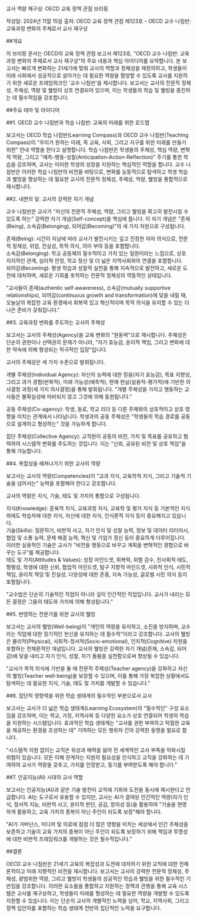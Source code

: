 교사 역량 재구상: OECD 교육 정책 관점 브리핑

작성일: 2024년 11월 15일 출처: OECD 교육 정책 관점 제123호 – OECD 교수 나침반: 교육과정 변화의 주체로서 교사 재구상

##개요

이 브리핑 문서는 OECD의 교육 정책 관점 보고서 제123호, "OECD 교수 나침반: 교육과정 변화의 주체로서 교사 재구상"의 주요 내용과 핵심 아이디어를 요약합니다. 본 보고서는 빠르게 변화하는 21세기에 맞춰 교사의 역할과 정체성을 재정의하고, 학생들이 미래 사회에서 성공적으로 살아가는 데 필요한 역량을 함양할 수 있도록 교사를 지원하기 위한 새로운 프레임워크인 '교수 나침반'을 제시합니다. 보고서는 교사의 전문적 정체성, 주체성, 역량 및 웰빙이 상호 연결되어 있으며, 이는 학생들의 학습 및 웰빙을 증진하는 데 필수적임을 강조합니다.<br>

##주요 테마 및 아이디어

##1. OECD 교수 나침반과 학습 나침반: 교육의 미래를 위한 로드맵

보고서는 OECD 학습 나침반(Learning Compass)과 OECD 교수 나침반(Teaching Compass)이 "우리가 원하는 미래, 즉 교육, 사회, 그리고 지구를 위한 미래를 만들기 위한" 안내 역할을 한다고 설명합니다.
학습 나침반은 학생들의 주체성, 핵심 역량, 변혁적 역량, 그리고 "예측-행동-성찰(Anticipation-Action-Reflection)" 주기를 통한 학습을 강조하며, 교사는 이러한 학생의 성장을 지원하는 핵심적인 역할을 합니다.
교수 나침반은 이러한 학습 나침반의 비전을 바탕으로, 변화를 능동적으로 탐색하고 학생 학습과 웰빙을 향상하는 데 필요한 교사의 전문적 정체성, 주체성, 역량, 웰빙을 통합적으로 제시합니다.<br>

##2. 내면의 닻: 교사의 강력한 자기 개념

교수 나침반은 교사가 "자신의 전문적 주체성, 역량, 그리고 웰빙을 확고히 발전시킬 수 있도록 하는" 강력한 자기 개념(Self-concept)을 핵심에 둡니다.
이 자기 개념은 "존재(Being), 소속감(Belonging), 되어감(Becoming)"의 세 가지 차원으로 구성됩니다.

존재(Being): 시간이 지남에 따라 교사가 발전시키는 깊고 진정한 자아 의식으로, 전문적 정체성, 위엄, 진실성, 목적 의식, 의미 부여 등을 포함합니다.<br>
소속감(Belonging): 학교 공동체의 필수적이고 가치 있는 일원이라는 느낌으로, 상호 지지적인 관계, 심리적 안정, 학교 정신 및 더 넓은 지역사회와의 연결을 포함합니다.<br>
되어감(Becoming): 평생 학습과 성찰적 실천을 통해 지속적으로 발전하고, 새로운 도전에 대처하며, 새로운 기회를 포착하는 전문적 정체성의 역동적인 상태입니다.<br>

"교사들이 존재(authentic self-awareness), 소속감(mutually supportive relationships), 되어감(continuous growth and transformation)에 닻을 내릴 때, 오늘날의 복잡한 교육 환경에서 회복력 있고 혁신적이며 목적 의식을 유지할 수 있는 더 나은 준비가 갖춰집니다."<br>

##3. 교육과정 변화를 주도하는 교사의 주체성

보고서는 교사의 주체성(Agency)을 교육 변화의 "원동력"으로 제시합니다.
주체성은 단순히 권한이나 선택권의 문제가 아니라, "자기 효능감, 윤리적 책임, 그리고 변화에 대한 약속에 의해 형성되는 적극적인 입장"입니다.

교사의 주체성은 세 가지 수준으로 발휘됩니다.

개별 주체성(Individual Agency): 자신의 능력에 대한 믿음(자기 효능감), 목표 지향성, 그리고 과거 경험(반복적), 미래 가능성(예측적), 현재 현실(실용적-평가적)에 기반한 의사결정 과정(세 가지 의사결정)을 통해 발휘됩니다. "개별 주체성을 가지고 행동하는 교사들은 불확실성에 마비되지 않고 그것에 의해 동원됩니다."<br>

공동 주체성(Co-agency): 학생, 동료, 학교 리더 등 다른 주체와의 상호적이고 상호 영향을 미치는 관계에서 나타납니다. 학생과의 공동 주체성은 "학생들의 학습 경로를 공동으로 설계하고 형성하는" 것을 가능하게 합니다.<br>

집단 주체성(Collective Agency): 교직원이 공동의 비전, 가치 및 목표를 공유하고 협력하여 시스템적 변화를 주도하는 것입니다. 이는 "신뢰, 공유된 비전 및 상호 책임"을 통해 가능합니다.<br>

##4. 복잡성을 헤쳐나가기 위한 교사의 역량

보고서는 교사의 역량(Competencies)이 "교과 지식, 교육학적 지식, 그리고 기술적 기술을 넘어서는" 능력을 포함해야 한다고 강조합니다.

교사의 역량은 지식, 기술, 태도 및 가치의 통합으로 구성됩니다.

지식(Knowledge): 훈육적 지식, 교육과정 지식, 교육학 및 평가 지식 등 기본적인 지식 외에도 학습자에 대한 지식, 자신에 대한 지식, 인식론적 지식 등이 중요해지고 있습니다.<br>
기술(Skills): 질문하기, 비판적 사고, 자기 인식 및 성찰 능력, 정보 및 데이터 리터러시, 협업 및 소통 능력, 문제 해결 능력, 혁신 및 기업가 정신 등이 중요하게 다루어집니다. 이러한 실용적인 기술은 교사가 "비전을 행동으로 바꾸고 계획을 변혁적인 경험으로 바꾸는 도구"를 제공합니다.<br>
태도 및 가치(Attitudes & Values): 성장 마인드셋, 회복력, 위험 감수, 친사회적 태도, 형평성, 학생에 대한 신뢰, 협업적 마인드셋, 탐구 지향적 마인드셋, 사회적 인식, 시민적 책임, 윤리적 책임 및 진실성, 다양성에 대한 존중, 지속 가능성, 글로벌 시민 의식 등이 포함됩니다. <br>

"교수법은 단순히 기술적인 직업이 아니라 깊이 인간적인 직업입니다. 교사가 내리는 모든 결정은 그들의 태도와 가치에 의해 형성됩니다."<br>

##5. 번영하는 전문가를 위한 교사의 웰빙

보고서는 교사의 웰빙(Well-being)이 "개인의 역량을 유지하고, 소진을 방지하며, 교수라는 직업에 대한 장기적인 헌신을 유지하는 데 필수적"이라고 강조합니다.
교사의 웰빙은 물리적(Physical), 사회적-정서적(Socio-emotional), 인지적(Cognitive) 차원을 포함하는 전체론적인 개념입니다.
교사의 웰빙은 강력한 자기 개념(존재, 소속감, 되어감)에 닻을 내리고 자기 인식, 성찰, 자기 돌봄을 실천함으로써 향상될 수 있습니다.<br>

"교사가 목적 의식에 기반을 둘 때 전문적 주체성(Teacher agency)을 강화하고 자신의 웰빙(Teacher well-being)을 보장할 수 있으며, 이를 통해 가장 복잡한 상황에서도 탐색하는 데 필요한 지식, 기술, 태도 및 가치를 개발할 수 있습니다."<br>

##6. 집단적 영향력을 위한 학습 생태계의 필수적인 부분으로서 교사

보고서는 교사가 더 넓은 학습 생태계(Learning Ecosystem)의 "필수적인" 구성 요소임을 강조하며, 이는 학교, 가정, 지역사회 등 다양한 요소가 상호 연결되어 학생의 학습을 지원하는 시스템입니다.
효과적인 학습 생태계는 "교사를 권한 부여하고 탁월한 교육을 제공하는 환경을 조성하는 데" 기여하는 모든 행위자 간의 강력한 동맹을 필요로 합니다.<br>

"시스템적 지원 없이는 교직은 위상과 매력을 잃어 전 세계적인 교사 부족을 악화시킬 위험이 있습니다. 모든 이해 관계자는 지원의 필요성을 인식하고 교직을 강화하는 데 기여하여 교사가 역량을 갖추고, 가치를 인정받고, 동기를 부여받도록 해야 합니다."<br>

##7. 인공지능(AI) 시대의 교사 역할

보고서는 인공지능(AI)과 같은 기술 발전이 교직에 기회와 도전을 동시에 제시한다고 언급합니다.
AI는 도구로서 유용할 수 있지만, 교사는 AI가 결여된 인간적인 역량(자기 인식, 정서적 지능, 비판적 사고, 윤리적 판단, 공감, 창의성 등)을 활용하여 "기술을 현명하게 활용하고, 교육 가치의 종복이 아닌 주인이 되도록 보장"해야 합니다.<br>

"AI가 거버넌스, 미디어 및 의료에 점점 더 많은 영향을 미치는 세상에서 인간 주체성을 보존하고 기술이 교육 가치의 종복이 아닌 주인이 되도록 보장하기 위해 책임과 투명성에 대한 비판적 프레임워크를 개발하는 것은 필수적입니다."<br>

##결론

OECD 교수 나침반은 21세기 교육의 복잡성과 도전에 대처하기 위한 교직에 대한 전체론적이고 미래 지향적인 비전을 제시합니다. 보고서는 교사의 강력한 전문적 정체성, 주체성, 광범위한 역량, 그리고 웰빙이 학생들의 성공적인 학습과 웰빙을 위한 필수적인 기반임을 강조합니다. 이러한 요소들을 통합하고 지원하는 정책과 관행을 통해 교육 시스템은 교사를 재구상하고, 학생들이 미래를 형성하는 데 필요한 역량을 개발할 수 있도록 지원할 수 있습니다. 이는 단순히 교사의 개별적인 노력을 넘어, 학교, 지역사회, 그리고 정책 입안자를 포함하는 학습 생태계 전반의 집단적인 노력을 요구합니다.

